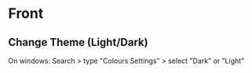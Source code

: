 # Front

## Change Theme (Light/Dark)

On windows: Search > type "Colours Settings" > select "Dark" or "Light"
